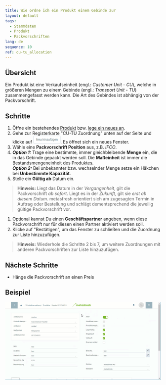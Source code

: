 ```yaml
---
title: Wie ordne ich ein Produkt einem Gebinde zu?
layout: default
tags:
  - Stammdaten
  - Produkt
  - Packvorschriften
lang: de
sequence: 10
ref: cu-tu_allocation
---
```


## Übersicht
Ein Produkt ist eine Verkaufseinheit (engl.: *Customer Unit - CU*), welche in größeren Mengen zu einem Gebinde (engl.: *Transport Unit - TU*) zusammengefasst werden kann. Die Art des Gebindes ist abhängig von der Packvorschrift.

## Schritte
1. Öffne ein bestehendes [Produkt](Menu) bzw. [lege ein neues an](NeuesProdukt).
1. Gehe zur Registerkarte "CU-TU Zuordnung" unten auf der Seite und klicke auf ![](assets/Neu_hinzufuegen_Button.png). Es öffnet sich ein neues Fenster.
1. Wähle eine **Packvorschrift Position** aus, z.B. *IFCO*.
1. ***Option 1:*** Trage eine bestimmte, immer gleichbleibende **Menge** ein, die in das Gebinde gepackt werden soll. Die **Maßeinheit** ist immer die Bestandsmengeneinheit des Produktes.<br>
***Option 2:*** Bei unbekannter bzw. wechselnder Menge setze ein Häkchen bei **Unbestimmte Kapazität**.
1. Stelle ein **Gültig ab** Datum ein.
 >**Hinweis:** Liegt das Datum in der *Vergangenheit*, gilt die Packvorschrift *ab sofort*. Liegt es in der *Zukunft*, gilt sie *erst ab diesem Datum*. metasfresh orientiert sich am zugesagten Termin in Auftrag oder Bestellung und schlägt dementsprechend die jeweilig gültige Packvorschrift vor.

1. Optional kannst Du einen **Geschäftspartner** angeben, wenn diese Packvorschrift nur für diesen einen Partner aktiviert werden soll.
1. Klicke auf "Bestätigen", um das Fenster zu schließen und die Zuordnung zur Liste hinzuzufügen.
 >**Hinweis:** Wiederhole die Schritte 2 bis 7, um weitere Zuordnungen mit anderen Packvorschriften zur Liste hinzuzufügen.

## Nächste Schritte
- Hänge die Packvorschrift an einen Preis

## Beispiel
![](assets/CU-TU_Zuordnung.gif)
